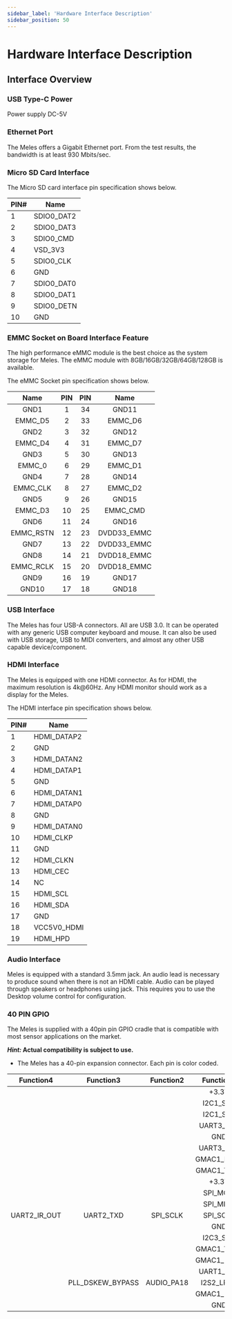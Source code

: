 ```yaml
---
sidebar_label: 'Hardware Interface Description'
sidebar_position: 50
---
```


# Hardware Interface Description

## Interface Overview

### USB Type-C Power

Power supply DC-5V

### Ethernet Port

The Meles offers a Gigabit Ethernet port. From the test results, the bandwidth is at least 930 Mbits/sec.

### Micro SD Card Interface

The Micro SD card interface pin specification shows below.

| PIN# | Name       |
| ---- | ---------- |
| 1    | SDIO0_DAT2 |
| 2    | SDIO0_DAT3 |
| 3    | SDIO0_CMD  |
| 4    | VSD_3V3    |
| 5    | SDIO0_CLK  |
| 6    | GND        |
| 7    | SDIO0_DAT0 |
| 8    | SDIO0_DAT1 |
| 9    | SDIO0_DETN |
| 10   | GND        |

### EMMC Socket on Board Interface Feature

The high performance eMMC module is the best choice as the system storage for Meles. The eMMC module with 8GB/16GB/32GB/64GB/128GB is available.

The eMMC Socket pin specification shows below.

|   Name    | PIN  | PIN  |    Name     |
| :-------: | :--: | :--: | :---------: |
|   GND1    |  1   |  34  |    GND11    |
|  EMMC_D5  |  2   |  33  |   EMMC_D6   |
|   GND2    |  3   |  32  |    GND12    |
|  EMMC_D4  |  4   |  31  |   EMMC_D7   |
|   GND3    |  5   |  30  |    GND13    |
|  EMMC_0   |  6   |  29  |   EMMC_D1   |
|   GND4    |  7   |  28  |    GND14    |
| EMMC_CLK  |  8   |  27  |   EMMC_D2   |
|   GND5    |  9   |  26  |    GND15    |
|  EMMC_D3  |  10  |  25  |  EMMC_CMD   |
|   GND6    |  11  |  24  |    GND16    |
| EMMC_RSTN |  12  |  23  | DVDD33_EMMC |
|   GND7    |  13  |  22  | DVDD33_EMMC |
|   GND8    |  14  |  21  | DVDD18_EMMC |
| EMMC_RCLK |  15  |  20  | DVDD18_EMMC |
|   GND9    |  16  |  19  |    GND17    |
|   GND10   |  17  |  18  |    GND18    |

### USB Interface

The Meles has four USB-A connectors. All are USB 3.0. It can be operated with any generic USB computer keyboard and mouse. It can also be used with USB storage, USB to MIDI converters, and almost any other USB capable device/component.

### HDMI Interface

The Meles is equipped with one HDMI connector. As for HDMI, the maximum resolution is 4k@60Hz. Any HDMI monitor should work as a display for the Meles.

The HDMI interface pin specification shows below.

| PIN# | Name        |
| ---- | ----------- |
| 1    | HDMI_DATAP2 |
| 2    | GND         |
| 3    | HDMI_DATAN2 |
| 4    | HDMI_DATAP1 |
| 5    | GND         |
| 6    | HDMI_DATAN1 |
| 7    | HDMI_DATAP0 |
| 8    | GND         |
| 9    | HDMI_DATAN0 |
| 10   | HDMI_CLKP   |
| 11   | GND         |
| 12   | HDMI_CLKN   |
| 13   | HDMI_CEC    |
| 14   | NC          |
| 15   | HDMI_SCL    |
| 16   | HDMI_SDA    |
| 17   | GND         |
| 18   | VCC5V0_HDMI |
| 19   | HDMI_HPD    |

### Audio Interface

Meles is equipped with a standard 3.5mm jack. An audio lead is necessary to produce sound when there is not an HDMI cable. Audio can be played through speakers or headphones using jack. This requires you to use the Desktop volume control for configuration.

### 40 PIN GPIO

The Meles is supplied with a 40pin pin GPIO cradle that is compatible with most sensor applications on the market.

**_Hint:_ Actual compatibility is subject to use.**

- The Meles has a 40-pin expansion connector. Each pin is color coded.

<div className='gpio_style' style={{ overflow :"auto"}}>

|  Function4   |    Function3     | Function2  | Function1  |   GPIO   |               Pin#               |              Pin#               |   GPIO    |                Function1                |  Function2  |  Function3  |   Function4   |
| :----------: | :--------------: | :--------: | :--------: | :------: | :------------------------------: | :-----------------------------: | :-------: | :-------------------------------------: | :---------: | :---------: | :-----------: |
|              |                  |            |   +3.3V    |          | <div className='yellow'>1</div>  |  <div className='red'>2</div>   |           |                  +5.0V                  |             |             |               |
|              |                  |            |  I2C1_SDA  | GPIO0_9  |  <div className='green'>3</div>  |  <div className='red'>4</div>   |           |                  +5.0V                  |             |             |               |
|              |                  |            |  I2C1_SCL  | GPIO0_8  |  <div className='green'>5</div>  | <div className='black'>6</div>  |           |                   GND                   |             |             |               |
|              |                  |            | UART3_TXD  | GPIO0_16 |  <div className='green'>7</div>  | <div className='green'>8</div>  |  GPIO2_0  | <div className='orange'>UART0_TXD</div> |             |             |               |
|              |                  |            |    GND     |          |  <div className='black'>9</div>  | <div className='green'>10</div> |  GPIO2_1  | <div className='orange'>UART0_RXD</div> |             |             |               |
|              |                  |            | UART3_RXD  | GPIO0_17 | <div className='green'>11</div>  | <div className='green'>12</div> | AOGPIO_8  |                I2S2_SCLK                | AUDIO_PA19  | AOUART_TXD  | AOUART_IR_OUT |
|              |                  |            | GMAC1_RXDV | GPIO2_25 | <div className='green'>13</div>  | <div className='black'>14</div> |           |                   GND                   |             |             |               |
|              |                  |            | GMAC1_TXD3 | GPIO2_24 | <div className='green'>15</div>  | <div className='green'>16</div> | GPIO2_22  |               GMAC1_TXD1                |             |             |               |
|              |                  |            |   +3.3V    |          | <div className='yellow'>17</div> | <div className='green'>18</div> | GPIO2_31  |               GMAC1_RXD1                |             |             |               |
|              |                  |            |  SPI_MOSI  | GPIO2_16 | <div className='green'>19</div>  | <div className='black'>20</div> |           |                   GND                   |             |             |               |
|              |                  |            |  SPI_MISO  | GPIO2_17 | <div className='green'>21</div>  | <div className='green'>22</div> |  GPIO3_2  |                  PWM0                   |             |             |               |
| UART2_IR_OUT |    UART2_TXD     |  SPI_SCLK  |  SPI_SCLK  | GPIO2_14 | <div className='green'>23</div>  | <div className='green'>24</div> | GPIO2_15  |                SPI_SSN0                 |  UART2_RXD  | UART2_IR_IN |               |
|              |                  |            |    GND     |          | <div className='black'>25</div>  | <div className='green'>26</div> |           |                   ADC                   |             |             |               |
|              |                  |            |  I2C3_SDA  | GPIO2_12 |  <div className='blue'>27</div>  | <div className='blue'>28</div>  | GPIO2_11  |                I2C3_SCL                 |             |             |               |
|              |                  |            | GMAC1_TXD2 | GPIO2_23 | <div className='green'>29</div>  | <div className='black'>30</div> |           |                   GND                   |             |             |               |
|              |                  |            | GMAC1_RXD2 | GPIO3_1  | <div className='green'>31</div>  | <div className='green'>32</div> | GPIO0_10  |                UART1_TXD                |             |             |               |
|              |                  |            | UART1_RXD  | GPIO0_11 | <div className='green'>33</div>  | <div className='black'>34</div> |           |                   GND                   |             |             |               |
|              | PLL_DSKEW_BYPASS | AUDIO_PA18 | I2S2_LRCK  | AOGPIO_7 | <div className='green'>35</div>  | <div className='green'>36</div> |  GPIO3_3  |                  PWM1                   |             |             |               |
|              |                  |            | GMAC1_RXD2 | GPIO3_0  | <div className='green'>37</div>  | <div className='green'>38</div> | AOGPIO_10 |               AUDIO_PA21                | BISR_BYPASS |             |               |
|              |                  |            |    GND     |          | <div className='black'>39</div>  | <div className='green'>40</div> | AOGPIO_11 |               AUDIO_PA22                |             |             |               |

</div>